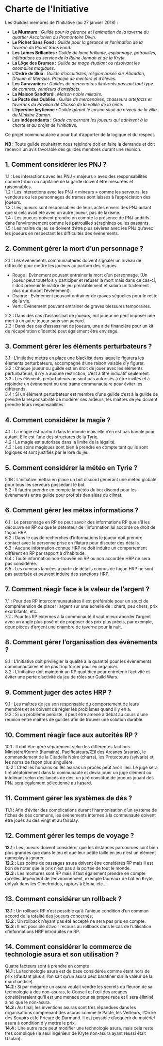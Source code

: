 Charte de l'Initiative
======================

Les Guildes membres de l'Initiative (au 27 janvier 2018) :
- **Le Murmure :** *Guilde pour la gérance et l’animation de la taverne du quartier Ascalonien du Promontoire Divin.*
- **Le Pichet Sans Fond :** *Guilde pour la gérance et l’animation de la taverne du Pichet Sans Fond.*
- **Les Lames Brillantes :** *Guilde de lame brillante, espionnage, patrouilles, infiltrations au service de la Reine Jennah et de la Kryte.*
- **La Lôge des Brumes :** *Guilde de mage étudiant ou résolvant les anomalies magiques.*
- **L’Ordre de Skià :** *Guilde d’occultistes, religion basée sur Abaddon, Dhuum et Menzies. Principe de mentors et d’élèves.*
- **Les Caravaniers :** *Guildes de mercenaires itinérants passant tout type de contrats, vendeurs d’artefacts.*
- **La Maison Sandford :** *Maison noble militaire.*
- **Le Pacte des Oubliés :** G*uilde de mercenaires, chasseurs artefacts et tavernes du Pavillon de Chasse de la vallée de la reine.*
- **L’épervine krytienne :** *Guilde gérant le casino situé au niveau de la villa du Ministre Zamon.*
- **Les indépendants :** *Grade concernant les joueurs qui adhèrent à la charte et au projet de l’Initiative.*

Ce projet communautaire a pour but d’apporter de la logique et du respect.

**NB :** Toute guilde souhaitant nous rejoindre doit en faire la demande et doit recevoir un avis favorable des guildes membres durant une réunion.

## 1. Comment considérer les PNJ ?
1.1 : Les interactions avec les PNJ « majeurs » avec des responsabilités comme tribun ou capitaine de la garde doivent être mesurées et raisonnables.  
1.2 : Les interactions avec les PNJ « mineurs » comme les serveurs, les vendeurs ou les personnages de trames sont laissés à l’appréciation des joueurs.  
1.3 : Les joueurs sont responsables de leurs actes envers des PNJ autant que si cela avait été avec un autre joueur, pas de laxisme.  
1.4 : Les joueurs doivent prendre en compte la présence de PNJ additifs dans l’environnement comme les patrouilles séraphines ou les passants.  
1.5 : Les maître de jeu se doivent d’être plus sévères avec les PNJ qu’avec les joueurs en respectant les difficultés des évènements.

## 2. Comment gérer la mort d’un personnage ?
2.1 : Les évènements communautaires doivent signaler un niveau de difficulté pour mettre les joueurs au parfum des risques.

- Rouge : Evènement pouvant entrainer la mort d’un personnage. (Un joueur peut toutefois y participer et refuser la mort mais dans ce cas-ci, il doit prévenir le maître de jeu préalablement et subira un traitement plus dur durant l’évènement).  
- Orange : Evènement pouvant entrainer de graves séquelles pour le reste de la vie.  
- Vert : Evènement pouvant entrainer de graves blessures temporaires.

2.2 : Dans des cas d’assassinat de joueurs, nul joueur ne peut imposer une mort à un autre joueur sans son accord.  
2.3 : Dans des cas d’assassinat de joueurs, une aide financière pour un kit de récupération d’identité peut également être envisagé.

## 3. Comment gérer les éléments perturbateurs ?
3.1 : L’initiative mettra en place une blacklist dans laquelle figurera les éléments perturbateurs, accompagné d’une raison valable d’y figurer.  
3.2 : Chaque joueur ou guilde est en droit de jouer avec les éléments perturbateurs, il n’y a aucune restriction, c’est à titre indicatif seulement.  
3.3 : Les éléments perturbateurs ne sont pas autorisés à être invités et à rejoindre un évènement ou une trame communautaire pour éviter les différends.  
3.4 : Si un élément perturbateur est membre d’une guilde c’est à la guilde de prendre la responsabilité de modérer ses ardeurs, les maîtres de jeu doivent prendre leurs responsabilités.

## 4. Comment considérer la magie ?
4.1 : La magie est partout dans le monde mais elle n’en est pas banale pour autant. Elle est l’une des structures de la Tyrie.  
4.2 : La magie est autorisée dans la limite de la légalité.  
4.3 : Les soins magiques sont bien à prendre en compte tant qu’ils sont logiques et sont justifiés par le lore du jeu.

## 5. Comment considérer la météo en Tyrie ?
5.1B : L’initiative mettra en place un bot discord générant une météo globale pour tous les serveurs possédant le bot.  
5.2 : Il faudra prendre en compte la météo du bot discord pour les évènements entre guilde pour profités des aléas du climat.

## 6. Comment gérer les métas informations ?
6.1 : Le personnage en RP ne peut savoir des informations RP que s’il les découvre en RP ou que le détenteur de l’information lui accorde ce droit de façon HRP.  
6.2 : Dans le cas de recherches d’informations le joueur doit prendre contact avec la personne prise en filature pour discuter des détails.  
6.3 : Aucune information connue HRP ne doit induire un comportement différent en RP par rapport à d’habitude.  
6.4 : Toute information non-trouvée en RP ou non accordée HRP ne sera pas considérée.  
6.5 : Les rumeurs lancées à partir de détails connus de façon HRP ne sont pas autorisée et peuvent induire des sanctions HRP.

## 7. Comment réagir face à la valeur de l’argent ?
7.1 : Pour des RP intercommunautaires il est préférable pour un souci de compréhension de placer l’argent sur une échelle de : chers, peu chers, prix exorbitants, etc…  
7.2 : Pour les RP externes à la communauté il vaut mieux aborder l’argent avec un angle plus posé et de proposer des prix plus précis, par exemple, deux pièces d’argent une chambre de taverne pour la nuit.

## 8. Comment gérer l’organisation des évènements ?	
8.1 : L’Initiative doit privilégier la qualité à la quantité pour les évènements communautaires et ne pas trop forcer pour en organiser.  
8.2 : L’initiative doit maintenir un RP quotidien pour entretenir l’activité et éviter une perte d’activité du jeu de rôles sur Guild Wars. 

## 9. Comment juger des actes HRP ?
9.1 : Les maîtres de jeu son responsable du comportement de leurs membres et se doivent de régler les problèmes quand il y en a.  
9.2 : Si un problème persiste, il peut être amené à débat au cours d’une réunion entre maîtres de guildes afin de trouver une solution durable. 

## 10. Comment réagir face aux autorités RP ?
10.1 : Il doit être géré séparément selon les différentes factions. Ministère/Kormir (humains), Pacificateurs/Œil des Arcanes (asuras), le commandement de la Citadelle Noire (charrs), les Protecteurs (sylvaris) et les norns de façon plus singulière.  
10.2 : Chez les humains ou les asuras un procès peut avoir lieu. Le juge sera tiré aléatoirement dans la communauté et devra jouer un juge clément ou intolérant selon des lancés de dés, un juré constitué de joueurs jouant des PNJ sera également sélectionné au hasard.

## 11. Comment gérer les systèmes de dés ?
**11.1 :** Afin d’éviter des complications durant l’harmonisation d’un système de fiches de dés communs, les évènements internes à la communauté doivent être joués au dés vingt et au fairplay. 

## 12. Comment gérer les temps de voyage ? 
**12.1 :** Les joueurs doivent considérer que les distances parcourues sont bien plus grandes que dans le jeu et que leur petite taille en jeu n’est un élément gameplay à ignorer.  
**12.2 :** Les points de passages asura doivent être considérés RP mais il est bon de noter que le prix n’est pas à la portée de tout le monde.  
**12.3 :** Les montures sont RP mais il faut également prendre en compte qu’elles dépendent de l’environnement, exemple taureaux de bât en Kryte, dolyak dans les Cimefroides, raptors à Elona, etc…

## 13. Comment considérer un rollback ?
**13.1 :** Un rollback RP n’est possible qu’à l’unique condition d’un commun accord de la totalité des joueurs concernés.  
**13.2 :** Un rollback n’ayant pas été accepté ne sera pas pris en compte.  
**13.3 :** Il est possible d’avoir recours au rollback dans le cas de l’utilisation d’informations HRP introduites ne RP. 

## 14. Comment considérer  le commerce de technologie asura et son utilisation ?
Quatre facteurs sont à prendre en compte :  
**14.1 :** La technologie asura est de base considérée comme étant hors de prix (d’autant plus si l’on sait qu’un asura peut baratiner sur la valeur de la marchandise).  
**14.2 :** Si par mégarde un asura voulait vendre les secrets du fleuron de sa technologie à des non-asuras, le Conseil et l'œil des arcanes considèreraient qu'il est une menace pour sa propre race et il sera éliminé ainsi que le non-asura.  
**14.3 :** Au final, les inventions asuras sont très répandues dans les organisations comprenant des asuras comme le Pacte, les Veilleurs, l’Ordre des Soupirs et le Prieuré de Durmand. Il est possible d’acquérir du matériel asura à condition d’y mettre le prix.  
**14.4 :** Une autre race peut modifier une technologie asura, mais cela reste très compliqué (le seul ingénieur de Kryte non-asura ayant réussi était Uzolan).

